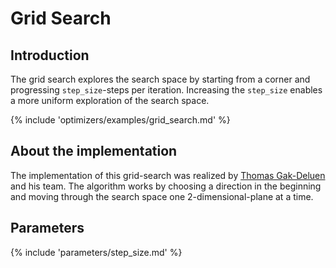 # Grid Search


## Introduction

The grid search explores the search space by starting from a corner and progressing `step_size`-steps
per iteration. Increasing the `step_size` enables a more uniform exploration of the search space. 


{% include 'optimizers/examples/grid_search.md' %}


## About the implementation

The implementation of this grid-search was realized by
[Thomas Gak-Deluen](https://github.com/tgdn) and his team. The algorithm
works by choosing a direction in the beginning and moving through the search space
one 2-dimensional-plane at a time.



## Parameters

{% include 'parameters/step_size.md' %}


